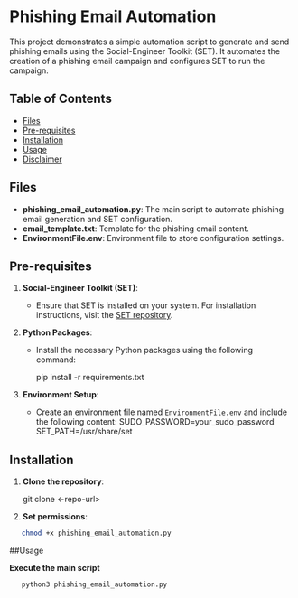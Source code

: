# Phishing Email Automation

This project demonstrates a simple automation script to generate and send phishing emails using the Social-Engineer Toolkit (SET). It automates the creation of a phishing email campaign and configures SET to run the campaign.

## Table of Contents
- [Files](#files)
- [Pre-requisites](#pre-requisites)
- [Installation](#installation)
- [Usage](#usage)
- [Disclaimer](#disclaimer)

## Files

- **phishing_email_automation.py**: The main script to automate phishing email generation and SET configuration.
- **email_template.txt**: Template for the phishing email content.
- **EnvironmentFile.env**: Environment file to store configuration settings.

## Pre-requisites

1. **Social-Engineer Toolkit (SET)**:
   - Ensure that SET is installed on your system. For installation instructions, visit the [SET repository](https://github.com/trustedsec/social-engineer-toolkit).

2. **Python Packages**:
   - Install the necessary Python packages using the following command:

     pip install -r requirements.txt

3. **Environment Setup**:
   - Create an environment file named `EnvironmentFile.env` and include the following content:
     SUDO_PASSWORD=your_sudo_password
     SET_PATH=/usr/share/set


## Installation

1. **Clone the repository**:
   
   git clone <-repo-url>

2. **Set permissions**:

```bash   
   chmod +x phishing_email_automation.py
```

##Usage

**Execute the main script**
   
```bash
   python3 phishing_email_automation.py
```